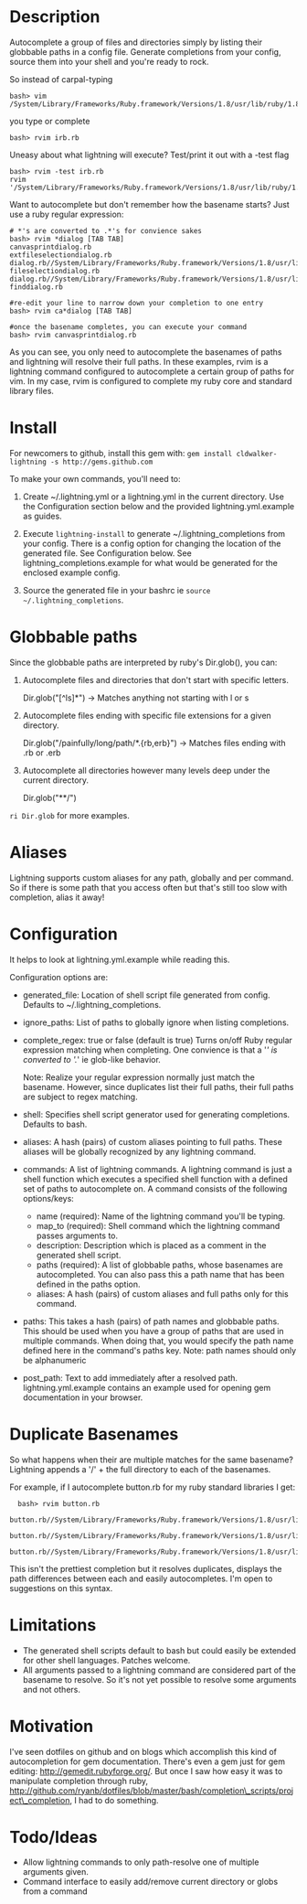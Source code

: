 Description
===========

Autocomplete a group of files and directories simply by listing their globbable paths
in a config file. Generate completions from your config, source them into your shell
and you're ready to rock.

So instead of carpal-typing

    bash> vim /System/Library/Frameworks/Ruby.framework/Versions/1.8/usr/lib/ruby/1.8/irb.rb

you type or complete

    bash> rvim irb.rb

Uneasy about what lightning will execute? Test/print it out with a -test flag

    bash> rvim -test irb.rb
    rvim '/System/Library/Frameworks/Ruby.framework/Versions/1.8/usr/lib/ruby/1.8/irb.rb'

Want to autocomplete but don't remember how the basename starts? Just use a ruby regular expression:

    # *'s are converted to .*'s for convience sakes
    bash> rvim *dialog [TAB TAB]
    canvasprintdialog.rb
    extfileselectiondialog.rb
    dialog.rb//System/Library/Frameworks/Ruby.framework/Versions/1.8/usr/lib/ruby/1.8/tk
    fileselectiondialog.rb
    dialog.rb//System/Library/Frameworks/Ruby.framework/Versions/1.8/usr/lib/ruby/1.8/tkextlib/bwidget
    finddialog.rb

    #re-edit your line to narrow down your completion to one entry
    bash> rvim ca*dialog [TAB TAB]

    #once the basename completes, you can execute your command
    bash> rvim canvasprintdialog.rb

As you can see, you only need to autocomplete the basenames of paths and lightning will resolve their
full paths.  In these examples, rvim is a lightning command configured to autocomplete a certain group of paths for vim.
In my case, rvim is configured to complete my ruby core and standard library files.


Install
=======

For newcomers to github, install this gem with: `gem install cldwalker-lightning -s http://gems.github.com`

To make your own commands, you'll need to:

1. Create ~/.lightning.yml or a lightning.yml in the current directory.
   Use the Configuration section below and the provided lightning.yml.example as guides.

2. Execute `lightning-install` to generate ~/.lightning\_completions from your config.
   There is a config option for changing the location of the generated file. See Configuration
   below. See lightning\_completions.example for what would be generated for the enclosed example
   config.

3. Source the generated file in your bashrc ie `source ~/.lightning_completions`.


Globbable paths
===============

Since the globbable paths are interpreted by ruby's Dir.glob(), you can:

1. Autocomplete files and directories that don't start with specific letters.

   Dir.glob("[^ls]*") -> Matches anything not starting with l or s

2. Autocomplete files ending with specific file extensions for a given directory.

   Dir.glob("/painfully/long/path/*.{rb,erb}") -> Matches files ending with .rb or .erb

3. Autocomplete all directories however many levels deep under the current directory.

   Dir.glob("**/")

`ri Dir.glob` for more examples.

Aliases
=======

Lightning supports custom aliases for any path, globally and per command. So if there is some
path that you access often but that's still too slow with completion, alias it away!

Configuration
=====================

It helps to look at lightning.yml.example while reading this.

Configuration options are:

* generated\_file: Location of shell script file generated from config. Defaults to
  ~/.lightning\_completions.
* ignore\_paths: List of paths to globally ignore when listing completions.
* complete\_regex: true or false (default is true)
  Turns on/off Ruby regular expression matching when completing. One convience
  is that a '*' is converted to '.*' ie glob-like behavior.

  Note: Realize your regular expression normally just match the basename. However, since duplicates
  list their full paths, their full paths are subject to regex matching.
* shell: Specifies shell script generator used for generating completions. Defaults to bash.
* aliases: A hash (pairs) of custom aliases pointing to full paths. These aliases will be globally
  recognized by any lightning command.
* commands: A list of lightning commands. A lightning command is just a shell function
  which executes a specified shell function with a defined set of paths to autocomplete on.
  A command consists of the following options/keys:
  
  * name (required): Name of the lightning command you'll be typing.
  * map\_to (required): Shell command which the lightning command passes arguments to.
  * description: Description which is placed as a comment in the generated shell script.
  * paths (required): A list of globbable paths, whose basenames are autocompleted. You can also
    pass this a path name that has been defined in the paths option. 
  * aliases: A hash (pairs) of custom aliases and full paths only for this command.

* paths: This takes a hash (pairs) of path names and globbable paths. This should be used when
  you have a group of paths that are used in multiple commands. When doing that, you would specify
  the path name defined here in the command's paths key.
  Note: path names should only be alphanumeric

* post\_path: Text to add immediately after a resolved path. lightning.yml.example contains
  an example used for opening gem documentation in your browser.

Duplicate Basenames
===================

So what happens when their are multiple matches for the same basename?
Lightning appends a '/' + the full directory to each of the basenames.

For example, if I autocomplete button.rb for my ruby standard libraries I get:

      bash> rvim button.rb
      button.rb//System/Library/Frameworks/Ruby.framework/Versions/1.8/usr/lib/ruby/1.8/tk
      button.rb//System/Library/Frameworks/Ruby.framework/Versions/1.8/usr/lib/ruby/1.8/tkextlib/bwidget
      button.rb//System/Library/Frameworks/Ruby.framework/Versions/1.8/usr/lib/ruby/1.8/tkextlib/blt/tile

This isn't the prettiest completion but it resolves duplicates, displays the path differences
between each and easily autocompletes. I'm open to suggestions on this syntax.

Limitations
===========

* The generated shell scripts default to bash but could easily be extended for other shell languages. Patches welcome.
* All arguments passed to a lightning command are considered part of the basename to resolve. So
  it's not yet possible to resolve some arguments and not others.

Motivation
==========

I've seen dotfiles on github and on blogs which accomplish this kind of autocompletion for gem
documentation. There's even a gem just for gem editing: http://gemedit.rubyforge.org/.
But once I saw how easy it was to manipulate completion through ruby,
http://github.com/ryanb/dotfiles/blob/master/bash/completion\_scripts/project\_completion,
I had to do something.

Todo/Ideas
==========

* Allow lightning commands to only path-resolve one of multiple arguments given.
* Command interface to easily add/remove current directory or globs from a command
